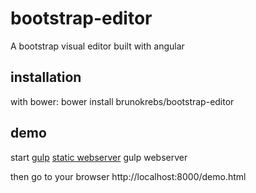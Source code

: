 # bootstrap-editor
A bootstrap visual editor built with angular

## installation

with bower:
	bower install brunokrebs/bootstrap-editor

## demo

start [gulp](http://gulpjs.com/) [static webserver](https://www.npmjs.com/package/gulp-webserver)
	gulp webserver

then go to your browser
 	http://localhost:8000/demo.html